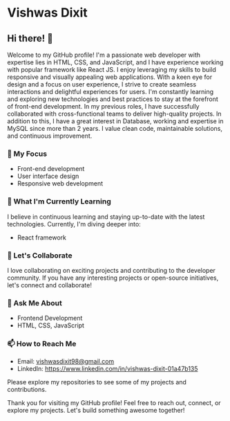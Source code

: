
# Vishwas Dixit

## Hi there! 👋

Welcome to my GitHub profile! I'm a passionate web developer with expertise lies in HTML, CSS, and JavaScript, and I have experience working with popular framework like React JS. I enjoy leveraging my skills to build responsive and visually appealing web applications. With a keen eye for design and a focus on user experience, I strive to create seamless interactions and delightful experiences for users. I'm constantly learning and exploring new technologies and best practices to stay at the forefront of front-end development. In my previous roles, I have successfully collaborated with cross-functional teams to deliver high-quality projects. In addition to this, I have a great interest in Database, working and expertise in MySQL since more than 2 years. I value clean code, maintainable solutions, and continuous improvement.

### 🔭 My Focus

- Front-end development
- User interface design
- Responsive web development

### 🌱 What I'm Currently Learning

I believe in continuous learning and staying up-to-date with the latest technologies. Currently, I'm diving deeper into:

- React framework

### 👯 Let's Collaborate

I love collaborating on exciting projects and contributing to the developer community. If you have any interesting projects or open-source initiatives, let's connect and collaborate!

### 💬 Ask Me About

- Frontend Development
- HTML, CSS, JavaScript

### 📫 How to Reach Me

- Email: vishwasdixit98@gmail.com
- LinkedIn: https://www.linkedin.com/in/vishwas-dixit-01a47b135

Please explore my repositories to see some of my projects and contributions.

Thank you for visiting my GitHub profile! Feel free to reach out, connect, or explore my projects. Let's build something awesome together!
